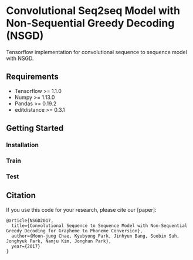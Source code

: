 <br>
<br>
<br>

# Convolutional Seq2seq Model with Non-Sequential Greedy Decoding (NSGD)

Tensorflow implementation for convolutional sequence to sequence model with NSGD.


## Requirements
- Tensorflow >= 1.1.0
- Numpy >= 1.13.0
- Pandas >= 0.19.2
- editdistance >= 0.3.1

## Getting Started
### Installation

### Train

### Test

## Citation
If you use this code for your research, please cite our [paper]:

```
@article{NSGD2017,
  title={Convolutional Sequence to Sequence Model with Non-Sequential Greedy Decoding for Grapheme to Phoneme Conversion},
  author={Moon-jung Chae, Kyubyong Park, Jinhyun Bang, Soobin Suh, Jonghyuk Park, Namju Kim, Jonghun Park},
  year={2017}
}
```

